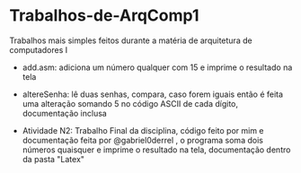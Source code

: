 # Trabalhos-de-ArqComp1
Trabalhos mais simples feitos durante a matéria de arquitetura de computadores I

- add.asm: adiciona um número qualquer com 15 e imprime o resultado na tela
  
- altereSenha: lê duas senhas, compara, caso forem iguais então é feita uma alteração somando 5 no código ASCII de cada dígito, documentação inclusa

- Atividade N2: Trabalho Final da disciplina, código feito por mim e documentação feita por @gabriel0derrel , o programa soma dois números quaisquer e imprime o resultado na tela, documentação dentro da pasta "Latex"
